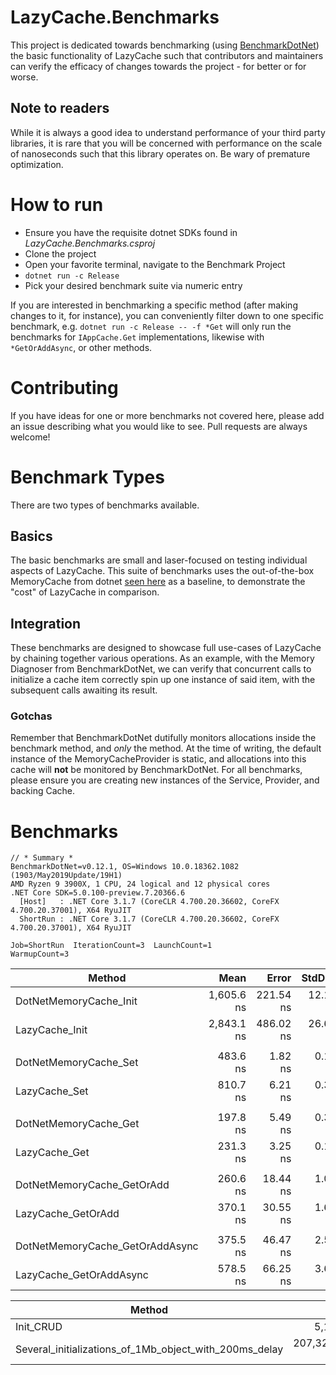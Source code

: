 ﻿# LazyCache.Benchmarks
This project is dedicated towards benchmarking (using [BenchmarkDotNet](https://benchmarkdotnet.org/index.html)) the basic functionality of LazyCache such that contributors and maintainers can verify the efficacy of changes towards the project - for better or for worse.

## Note to readers
While it is always a good idea to understand performance of your third party libraries, it is rare that you will be concerned with performance on the scale of nanoseconds such that this library operates on. Be wary of premature optimization.

# How to run
- Ensure you have the requisite dotnet SDKs found in _LazyCache.Benchmarks.csproj_
- Clone the project
- Open your favorite terminal, navigate to the Benchmark Project
- `dotnet run -c Release`
- Pick your desired benchmark suite via numeric entry

If you are interested in benchmarking a specific method (after making changes to it, for instance), you can conveniently filter down to one specific benchmark, e.g. `dotnet run -c Release -- -f *Get` will only run the benchmarks for `IAppCache.Get` implementations, likewise with `*GetOrAddAsync`, or other methods.

# Contributing
If you have ideas for one or more benchmarks not covered here, please add an issue describing what you would like to see. Pull requests are always welcome!

# Benchmark Types
There are two types of benchmarks available.

## Basics
The basic benchmarks are small and laser-focused on testing individual aspects of LazyCache. This suite of benchmarks uses the out-of-the-box MemoryCache from dotnet [seen here](https://github.com/dotnet/runtime/blob/master/src/libraries/Microsoft.Extensions.Caching.Memory/src/) as a baseline, to demonstrate the "cost" of LazyCache in comparison.

## Integration
These benchmarks are designed to showcase full use-cases of LazyCache by chaining together various operations. As an example, with the Memory Diagnoser from BenchmarkDotNet, we can verify that concurrent calls to initialize a cache item correctly spin up one instance of said item, with the subsequent calls awaiting its result.

### Gotchas
Remember that BenchmarkDotNet dutifully monitors allocations inside the benchmark method, and _only_ the method. At the time of writing, the default instance of the MemoryCacheProvider is static, and allocations into this cache will **not** be monitored by BenchmarkDotNet. For all benchmarks, please ensure you are creating new instances of the Service, Provider, and backing Cache.

# Benchmarks

```
// * Summary *
BenchmarkDotNet=v0.12.1, OS=Windows 10.0.18362.1082 (1903/May2019Update/19H1)
AMD Ryzen 9 3900X, 1 CPU, 24 logical and 12 physical cores
.NET Core SDK=5.0.100-preview.7.20366.6
  [Host]   : .NET Core 3.1.7 (CoreCLR 4.700.20.36602, CoreFX 4.700.20.37001), X64 RyuJIT
  ShortRun : .NET Core 3.1.7 (CoreCLR 4.700.20.36602, CoreFX 4.700.20.37001), X64 RyuJIT

Job=ShortRun  IterationCount=3  LaunchCount=1
WarmupCount=3
```
|                          Method |       Mean |     Error |   StdDev | Ratio | RatioSD |  Gen 0 |  Gen 1 |  Gen 2 | Allocated |
|-------------------------------- |-----------:|----------:|---------:|------:|--------:|-------:|-------:|-------:|----------:|
|          DotNetMemoryCache_Init | 1,605.6 ns | 221.54 ns | 12.14 ns |  1.00 |    0.00 | 0.1850 | 0.0916 | 0.0019 |    1560 B |
|                  LazyCache_Init | 2,843.1 ns | 486.02 ns | 26.64 ns |  1.77 |    0.01 | 0.3090 | 0.1526 |      - |    2600 B |
|                                 |            |           |          |       |         |        |        |        |           |
|           DotNetMemoryCache_Set |   483.6 ns |   1.82 ns |  0.10 ns |  1.00 |    0.00 | 0.0496 |      - |      - |     416 B |
|                   LazyCache_Set |   810.7 ns |   6.21 ns |  0.34 ns |  1.68 |    0.00 | 0.0801 |      - |      - |     672 B |
|                                 |            |           |          |       |         |        |        |        |           |
|           DotNetMemoryCache_Get |   197.8 ns |   5.49 ns |  0.30 ns |  1.00 |    0.00 |      - |      - |      - |         - |
|                   LazyCache_Get |   231.3 ns |   3.25 ns |  0.18 ns |  1.17 |    0.00 |      - |      - |      - |         - |
|                                 |            |           |          |       |         |        |        |        |           |
|      DotNetMemoryCache_GetOrAdd |   260.6 ns |  18.44 ns |  1.01 ns |  1.00 |    0.00 | 0.0076 |      - |      - |      64 B |
|              LazyCache_GetOrAdd |   370.1 ns |  30.55 ns |  1.67 ns |  1.42 |    0.01 | 0.0191 |      - |      - |     160 B |
|                                 |            |           |          |       |         |        |        |        |           |
| DotNetMemoryCache_GetOrAddAsync |   375.5 ns |  46.47 ns |  2.55 ns |  1.00 |    0.00 | 0.0334 |      - |      - |     280 B |
|         LazyCache_GetOrAddAsync |   578.5 ns |  66.25 ns |  3.63 ns |  1.54 |    0.02 | 0.0534 |      - |      - |     448 B |

|                                                 Method |             Mean |           Error |          StdDev |  Gen 0 |  Gen 1 |  Gen 2 |  Allocated |
|------------------------------------------------------- |-----------------:|----------------:|----------------:|-------:|-------:|-------:|-----------:|
|                                              Init_CRUD |       5,115.1 ns |        991.0 ns |        54.32 ns | 0.4730 | 0.2365 | 0.0076 |     3.9 KB |
| Several_initializations_of_1Mb_object_with_200ms_delay | 207,329,988.9 ns | 31,342,899.9 ns | 1,718,010.11 ns |      - |      - |      - | 1031.75 KB |